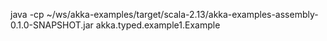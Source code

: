 

java -cp ~/ws/akka-examples/target/scala-2.13/akka-examples-assembly-0.1.0-SNAPSHOT.jar akka.typed.example1.Example